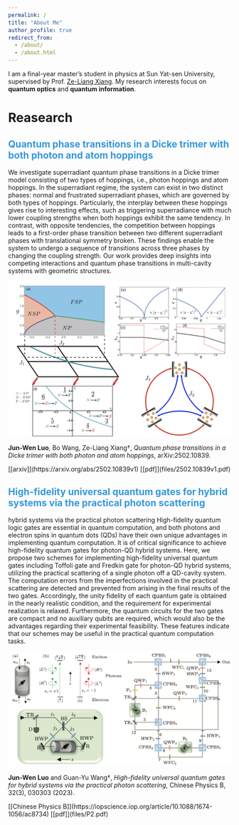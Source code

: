 ```yaml
---
permalink: /
title: "About Me"
author_profile: true
redirect_from: 
  - /about/
  - /about.html
---
```


I am a final-year master’s student in physics at Sun Yat-sen University, supervised by Prof. [Ze-Liang Xiang](https://scholar.google.co.jp/citations?user=akB8u4sAAAAJ&hl=en&oi=ao). My research interests focus on <strong>quantum optics</strong> and <strong>quantum information</strong>.

Reasearch
======
## <span style="color:#3498db;">Quantum phase transitions in a Dicke trimer with both photon and atom hoppings</span>
We investigate superradiant quantum phase transitions in a Dicke trimer model consisting of two types of hoppings, i.e., photon hoppings and atom hoppings. In the superradiant regime, the system can exist in two distinct phases: normal and frustrated superradiant phases, which are governed by both types of hoppings. Particularly, the interplay between these hoppings gives rise to interesting effects, such as triggering superradiance with much lower coupling strengths when both hoppings exhibit the same tendency. In contrast, with opposite tendencies, the competition between hoppings leads to a first-order phase transition between two different superradiant phases with translational symmetry broken. These findings enable the system to undergo a sequence of transitions across three phases by changing the coupling strength. Our work provides deep insights into competing interactions and quantum phase transitions in multi-cavity systems with geometric structures.

![Project Image](images/Project_3.png)
<p>
  <strong>Jun-Wen Luo</strong>, Bo Wang, Ze-Liang Xiang&#8224;,  
  <em>Quantum phase transitions in a Dicke trimer with both photon and atom hoppings</em>,  
 arXiv:2502.10839.
</p>
[[arxiv]](https://arxiv.org/abs/2502.10839v1) [[pdf]](files/2502.10839v1.pdf)


## <span style="color:#3498db;">High-fidelity universal quantum gates for hybrid systems via the practical photon scattering
hybrid systems via the practical photon scattering</span>
High-fidelity quantum logic gates are essential in quantum computation, and both photons and electron spins in quantum dots (QDs) have their own unique advantages in implementing quantum computation. It is of critical significance to achieve high-fidelity quantum gates for photon-QD hybrid systems. Here, we propose two schemes for implementing high-fidelity universal quantum gates including Toffoli gate and Fredkin gate for photon-QD hybrid systems, utilizing the practical scattering of a single photon off a QD-cavity system. The computation errors from the imperfections involved in the practical scattering are detected and prevented from arising in the final results of the two gates. Accordingly, the unity fidelity of each quantum gate is obtained in the nearly realistic condition, and the requirement for experimental realization is relaxed. Furthermore, the quantum circuits for the two gates are compact and no auxiliary qubits are required, which would also be the advantages regarding their experimental feasibility. These features indicate that our schemes may be useful in the practical quantum computation tasks.

![Project Image](images/Project_4.png)
<p>
  <strong>Jun-Wen Luo</strong> and Guan-Yu Wang&#8224;,  
  <em>High-fidelity universal quantum gates for hybrid systems via the practical photon scattering</em>,  
 Chinese Physics B, 32(3), 030303 (2023).
</p>
[[Chinese Physics B]](https://iopscience.iop.org/article/10.1088/1674-1056/ac8734) [[pdf]](files/P2.pdf) 

